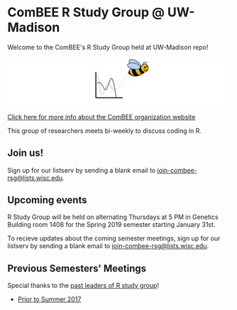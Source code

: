 # ComBEE R Study Group @ UW-Madison 

Welcome to the ComBEE's R Study Group held at UW-Madison repo! 

![ComBEE](img/combee.PNG)

[Click here for more info about the ComBEE organization website](https://combee-uw-madison.github.io/studyGroup/)

This group of researchers meets bi-weekly to discuss coding in R.

## Join us!
Sign up for our listserv by sending a blank email to [join-combee-rsg@lists.wisc.edu](mailto:join-combee-rsg@lists.wisc.edu).

## Upcoming events
R Study Group will be held on alternating Thursdays at 5 PM in Genetics Building room 1408 for the Spring 2019 semester starting January 31st.

To recieve updates about the coming semester meetings, sign up for our listserv by sending a blank email to [join-combee-rsg@lists.wisc.edu](mailto:join-combee-rsg@lists.wisc.edu). 

## Previous Semesters' Meetings

Special thanks to the [past leaders of R study group](Archive/Past_Leaders.md)!

- [Prior to Summer 2017](https://github.com/ComBEE-UW-Madison/RStudyGroup/tree/master/Archive#r-study-group-archive)




